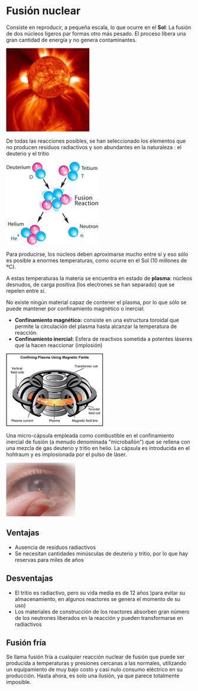 # Fusión nuclear


Consiste en reproducir, a pequeña escala, lo que ocurre en el **Sol**: La fusión de dos núcleos ligeros par formas otro más pesado. El proceso libera una gran cantidad de energía y no genera contaminantes.

![imagen](img/2022-10-06-16-59-36.png)

De todas las reacciones posibles, se han seleccionado los elementos que no producen residuos radiactivos y son abundantes en la naturaleza : el deuterio y el tritio

![imagen](img/2022-10-06-16-59-49.png)

Para producirse, los núcleos deben aproximarse mucho entre sí y eso sólo es posible a enormes temperaturas, como ocurre en el Sol (10 millones de ºC).

A estas temperaturas la materia se encuentra en estado de **plasma**: núcleos desnudos, de carga positiva  (los electrones se han separado) que se repelen entre sí.

No existe ningún material capaz de contener el plasma, por lo que sólo se puede mantener por confinamiento magnético o inercial:

- **Confinamiento magnético:** consiste en una estructura toroidal que permite la circulación del plasma hasta alcanzar la temperatura de reacción.
- **Confinamiento inercial:** Esfera de reactivos sometida a potentes láseres que la hacen reaccionar (implosión)

![imagen](img/2022-10-06-16-59-55.png)

Una micro-cápsula empleada como combustible en el confinamiento inercial de fusión (a menudo denominada "microballón") que se rellena con una mezcla de gas deuterio y tritio en helio. La cápsula es introducida en el hohlraum y es implosionada por el pulso de láser.

![imagen](img/2022-10-06-17-00-01.png)

## Ventajas

- Ausencia de residuos radiactivos
- Se necesitan cantidades minúsculas de deuterio y tritio, por lo que hay reservas para miles de años

## Desventajas

- El tritio es radiactivo, pero su vida media es de 12 años )para evitar su almacenamiento, en algunos reactores se genera el momento de su uso)
- Los materiales de construcción de los reactores absorben gran número de los neutrones liberados en la reacción y pueden transformarse en radiactivos

## Fusión fría

Se llama fusión fría a cualquier reacción nuclear de fusión que puede ser producida a temperaturas y presiones cercanas a las normales, utilizando un equipamiento de muy bajo costo y casi nulo consumo eléctrico en su producción. Hasta ahora, es solo una ilusión, ya que parece totalmente imposible.
